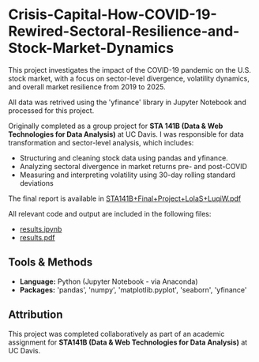 # Crisis-Capital-How-COVID-19-Rewired-Sectoral-Resilience-and-Stock-Market-Dynamics

This project investigates the impact of the COVID-19 pandemic on the U.S. stock market, with a focus on sector-level divergence, 
volatility dynamics, and overall market resilience from 2019 to 2025.

All data was retrived using the 'yfinance' library in Jupyter Notebook and processed for this project.

Originally completed as a group project for **STA 141B (Data & Web Technologies for Data Analysis)** at UC Davis. I was responsible for data transformation and sector-level analysis, which includes:
- Structuring and cleaning stock data using pandas and yfinance.
- Analyzing sectoral divergence in market returns pre- and post-COVID
- Measuring and interpreting volatility using 30-day rolling standard deviations

The final report is available in [STA141B+Final+Project+LolaS+LuqiW.pdf](myLib/STA141B+Final+Project+LolaS+LuqiW.pdf)

All relevant code and output are included in the following files:
- [results.ipynb](myLib/results.ipynb)
- [results.pdf](myLib/results.ipynb)

## Tools & Methods
- **Language:** Python (Jupyter Notebook - via Anaconda)
- **Packages:** 'pandas', 'numpy', 'matplotlib.pyplot', 'seaborn', 'yfinance'

## Attribution
This project was completed collaboratively as part of an academic assignment for **STA141B (Data & Web Technologies for Data Analysis)** at UC Davis.
